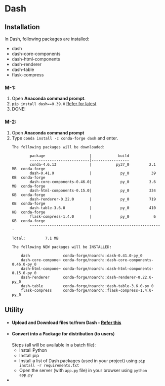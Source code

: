 # Dash

## Installation
In Dash, following packages are installed:
* dash
* dash-core-components
* dash-html-components
* dash-renderer
* dash-table
* flask-compress

### M-1:
1. Open __Anaconda command prompt__.
2. `pip install dash==0.39.0` [Refer for latest](https://dash.plot.ly/installation)
3. DONE!
### M-2:
1. Open __Anaconda command prompt__
2. Type `conda install -c conda-forge dash` and enter.
	```console
	The following packages will be downloaded:

			package                    |            build
			---------------------------|-----------------
			conda-4.6.13               |           py37_0         2.1 MB  conda-forge
			dash-0.41.0                |             py_0          39 KB  conda-forge
			dash-core-components-0.46.0|             py_0         3.6 MB  conda-forge
			dash-html-components-0.15.0|             py_0         334 KB  conda-forge
			dash-renderer-0.22.0       |             py_0         719 KB  conda-forge
			dash-table-3.6.0           |             py_0         410 KB  conda-forge
			flask-compress-1.4.0       |             py_0           6 KB  conda-forge
			------------------------------------------------------------
																						 Total:         7.1 MB

	The following NEW packages will be INSTALLED:

		dash               conda-forge/noarch::dash-0.41.0-py_0
		dash-core-compone~ conda-forge/noarch::dash-core-components-0.46.0-py_0
		dash-html-compone~ conda-forge/noarch::dash-html-components-0.15.0-py_0
		dash-renderer      conda-forge/noarch::dash-renderer-0.22.0-py_0
		dash-table         conda-forge/noarch::dash-table-3.6.0-py_0
		flask-compress     conda-forge/noarch::flask-compress-1.4.0-py_0
	```
## Utility
* #### Upload and Download files to/from Dash - [Refer this](https://docs.faculty.ai/user-guide/apps/examples/dash_file_upload_download.html)
* #### Convert into a Package for distribution (to users)
	Steps (all will be available in a batch file):
	- Install Python
	- Install pip
	- Install a list of Dash packages (used in your project) using `pip install -r requirements.txt`
	- Open the server (with `app.py` file) in your browser using `python app.py`
* 
